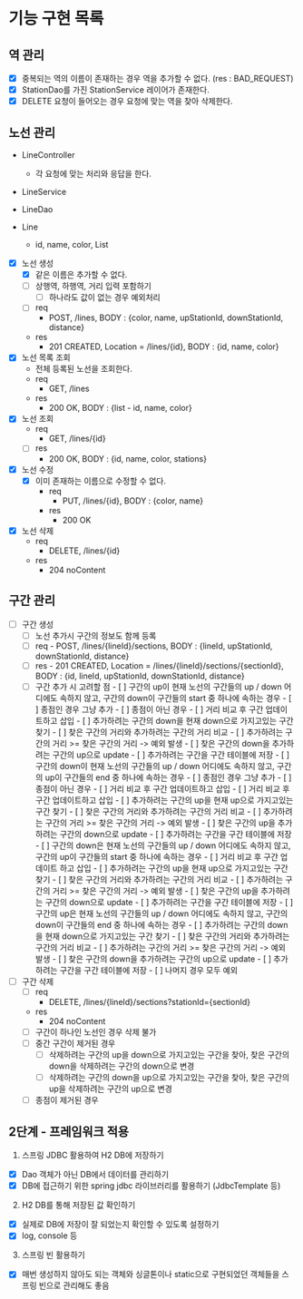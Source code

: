 # 기능 구현 목록

## 역 관리
- [x] 중복되는 역의 이름이 존재하는 경우 역을 추가할 수 없다. (res : BAD_REQUEST)
- [x] StationDao를 가진 StationService 레이어가 존재한다.
- [x] DELETE 요청이 들어오는 경우 요청에 맞는 역을 찾아 삭제한다.

## 노선 관리
- LineController
    - 각 요청에 맞는 처리와 응답을 한다.
- LineService

- LineDao

- Line
    - id, name, color, List<Station>

- [x] 노선 생성
    - [x] 같은 이름은 추가할 수 없다.
    - [ ] 상행역, 하행역, 거리 입력 포함하기
      - [ ] 하나라도 값이 없는 경우 예외처리
    - [ ] req
        - POST, /lines, BODY : {color, name, upStationId, downStationId, distance}
    - res
        - 201 CREATED, Location = /lines/{id}, BODY : {id, name, color}
- [x] 노선 목록 조회
    - 전체 등록된 노선을 조회한다.
    - req
        - GET, /lines
    - res
        - 200 OK, BODY : {list - id, name, color}
- [x] 노선 조회
    - req
        - GET, /lines/{id}
    - [ ] res
        - 200 OK, BODY : {id, name, color, stations}
- [x] 노선 수정
  - [x] 이미 존재하는 이름으로 수정할 수 없다.
    - req
        - PUT, /lines/{id}, BODY : {color, name}
    - res
        - 200 OK
- [x] 노선 삭제
    - req
        - DELETE, /lines/{id}
    - res
        - 204 noContent
    
## 구간 관리
- [ ] 구간 생성
  - [ ] 노선 추가시 구간의 정보도 함께 등록
  - [ ] req
        - POST, /lines/{lineId}/sections, BODY : {lineId, upStationId, downStationId, distance}
  - [ ] res
        - 201 CREATED, Location = /lines/{lineId}/sections/{sectionId}, BODY : {id, lineId, upStationId, downStationId, distance}
  - [ ] 구간 추가 시 고려할 점
        - [ ] 구간의 up이 현재 노선의 구간들의 up / down 어디에도 속하지 않고, 구간의 down이 구간들의 start 중 하나에 속하는 경우
            - [ ] 종점인 경우 그냥 추가
            - [ ] 종점이 아닌 경우
                - [ ] 거리 비교 후 구간 업데이트하고 삽입
                    - [ ] 추가하려는 구간의 down을 현재 down으로 가지고있는 구간 찾기
                    - [ ] 찾은 구간의 거리와 추가하려는 구간의 거리 비교
                        - [ ] 추가하려는 구간의 거리 >= 찾은 구간의 거리 -> 예외 발생
                    - [ ] 찾은 구간의 down을 추가하려는 구간의 up으로 update
                    - [ ] 추가하려는 구간을 구간 테이블에 저장
        - [ ] 구간의 down이 현재 노선의 구간들의 up / down 어디에도 속하지 않고, 구간의 up이 구간들의 end 중 하나에 속하는 경우
            - [ ] 종점인 경우 그냥 추가
            - [ ] 종점이 아닌 경우
                - [ ] 거리 비교 후 구간 업데이트하고 삽입
                    - [ ] 거리 비교 후 구간 업데이트하고 삽입
                        - [ ] 추가하려는 구간의 up을 현재 up으로 가지고있는 구간 찾기
                        - [ ] 찾은 구간의 거리와 추가하려는 구간의 거리 비교
                            - [ ] 추가하려는 구간의 거리 >= 찾은 구간의 거리 -> 예외 발생
                        - [ ] 찾은 구간의 up을 추가하려는 구간의 down으로 update
                        - [ ] 추가하려는 구간을 구간 테이블에 저장
        - [ ] 구간의 down은 현재 노선의 구간들의 up / down 어디에도 속하지 않고, 구간의 up이 구간들의 start 중 하나에 속하는 경우
            - [ ] 거리 비교 후 구간 업데이트 하고 삽입
                - [ ] 추가하려는 구간의 up을 현재 up으로 가지고있는 구간 찾기
                - [ ] 찾은 구간의 거리와 추가하려는 구간의 거리 비교
                    - [ ] 추가하려는 구간의 거리 >= 찾은 구간의 거리 -> 예외 발생
                - [ ] 찾은 구간의 up을 추가하려는 구간의 down으로 update
                - [ ] 추가하려는 구간을 구간 테이블에 저장
        - [ ] 구간의 up은 현재 노선의 구간들의 up / down 어디에도 속하지 않고, 구간의 down이 구간들의 end 중 하나에 속하는 경우
            - [ ] 추가하려는 구간의 down을 현재 down으로 가지고있는 구간 찾기
            - [ ] 찾은 구간의 거리와 추가하려는 구간의 거리 비교
                - [ ] 추가하려는 구간의 거리 >= 찾은 구간의 거리 -> 예외 발생
            - [ ] 찾은 구간의 down을 추가하려는 구간의 up으로 update
            - [ ] 추가하려는 구간을 구간 테이블에 저장
        - [ ] 나머지 경우 모두 예외
- [ ] 구간 삭제
    - [ ] req
        - DELETE, /lines/{lineId}/sections?stationId={sectionId}
    - res
        - 204 noContent
    - [ ] 구간이 하나인 노선인 경우 삭제 불가
    - [ ] 중간 구간이 제거된 경우
        - [ ] 삭제하려는 구간의 up을 down으로 가지고있는 구간을 찾아, 찾은 구간의 down을 삭제하려는 구간의 down으로 변경
        - [ ] 삭제하려는 구간의 down을 up으로 가지고있는 구간을 찾아, 찾은 구간의 up을 삭제하려는 구간의 up으로 변경
    - [ ] 종점이 제거된 경우
    
## 2단계 - 프레임워크 적용
1. 스프링 JDBC 활용하여 H2 DB에 저장하기
  - [x] Dao 객체가 아닌 DB에서 데이터를 관리하기
  - [x] DB에 접근하기 위한 spring jdbc 라이브러리를 활용하기 (JdbcTemplate 등)
2. H2 DB를 통해 저장된 값 확인하기
  - [x] 실제로 DB에 저장이 잘 되었는지 확인할 수 있도록 설정하기
  - [x] log, console 등
3. 스프링 빈 활용하기
  - [x] 매번 생성하지 않아도 되는 객체와 싱글톤이나 static으로 구현되었던 객체들을 스프링 빈으로 관리해도 좋음